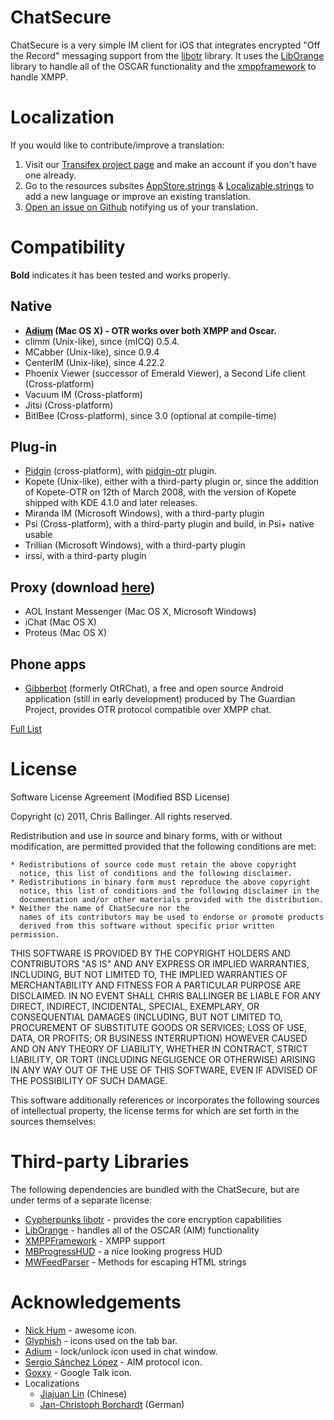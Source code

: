 ChatSecure
=========

ChatSecure is a very simple IM client for iOS that integrates encrypted "Off the Record" messaging support from the [libotr](http://www.cypherpunks.ca/otr/) library. It uses the [LibOrange](https://github.com/unixpickle/LibOrange) library to handle all of the OSCAR functionality and the [xmppframework](http://code.google.com/p/xmppframework/) to handle XMPP.

Localization
=========

If you would like to contribute/improve a translation:

 1. Visit our [Transifex project page](https://www.transifex.net/projects/p/chatsecure/) and make an account if you don't have one already.
 2. Go to the resources subsites [AppStore.strings](https://www.transifex.net/projects/p/chatsecure/resource/appstorestrings/) & [Localizable.strings](https://www.transifex.net/projects/p/chatsecure/resource/strings/) to add a new language or improve an existing translation. 
 3. [Open an issue on Github](https://github.com/chrisballinger/Off-the-Record-iOS/issues) notifying us of your translation.
 
 
Compatibility
=========

**Bold** indicates it has been tested and works properly.

Native
------
* **[Adium](http://adium.im/) (Mac OS X) - OTR works over both XMPP and Oscar.**
* climm (Unix-like), since (mICQ) 0.5.4.
* MCabber (Unix-like), since 0.9.4
* CenterIM (Unix-like), since 4.22.2
* Phoenix Viewer (successor of Emerald Viewer), a Second Life client (Cross-platform)
* Vacuum IM (Cross-platform)
* Jitsi (Cross-platform)
* BitlBee (Cross-platform), since 3.0 (optional at compile-time)

Plug-in
------
* [Pidgin](http://pidgin.im/) (cross-platform), with [pidgin-otr](http://www.cypherpunks.ca/otr/index.php#downloads) plugin.
* Kopete (Unix-like), either with a third-party plugin or, since the addition of Kopete-OTR on 12th of March 2008, with the version of Kopete shipped with KDE 4.1.0 and later releases.
* Miranda IM (Microsoft Windows), with a third-party plugin
* Psi (Cross-platform), with a third-party plugin and build, in Psi+ native usable
* Trillian (Microsoft Windows), with a third-party plugin
* irssi, with a third-party plugin

Proxy (download [here](http://www.cypherpunks.ca/otr/index.php#downloads))
------
* AOL Instant Messenger (Mac OS X, Microsoft Windows)
* iChat (Mac OS X)
* Proteus (Mac OS X)

Phone apps
------
* [Gibberbot](https://guardianproject.info/apps/gibber/) (formerly OtRChat), a free and open source Android application (still in early development) produced by The Guardian Project, provides OTR protocol compatible over XMPP chat.

[Full List](http://en.wikipedia.org/wiki/Off-the-Record_Messaging#Client_support)

License
=========

Software License Agreement (Modified BSD License)

Copyright (c) 2011, Chris Ballinger. All rights reserved.

Redistribution and use in source and binary forms, with or without modification, are permitted provided that the following conditions are met:

    * Redistributions of source code must retain the above copyright
      notice, this list of conditions and the following disclaimer.
    * Redistributions in binary form must reproduce the above copyright
      notice, this list of conditions and the following disclaimer in the
      documentation and/or other materials provided with the distribution.
    * Neither the name of ChatSecure nor the
      names of its contributors may be used to endorse or promote products
      derived from this software without specific prior written permission.

THIS SOFTWARE IS PROVIDED BY THE COPYRIGHT HOLDERS AND CONTRIBUTORS "AS IS" AND
ANY EXPRESS OR IMPLIED WARRANTIES, INCLUDING, BUT NOT LIMITED TO, THE IMPLIED
WARRANTIES OF MERCHANTABILITY AND FITNESS FOR A PARTICULAR PURPOSE ARE
DISCLAIMED. IN NO EVENT SHALL CHRIS BALLINGER BE LIABLE FOR ANY
DIRECT, INDIRECT, INCIDENTAL, SPECIAL, EXEMPLARY, OR CONSEQUENTIAL DAMAGES
(INCLUDING, BUT NOT LIMITED TO, PROCUREMENT OF SUBSTITUTE GOODS OR SERVICES;
LOSS OF USE, DATA, OR PROFITS; OR BUSINESS INTERRUPTION) HOWEVER CAUSED AND
ON ANY THEORY OF LIABILITY, WHETHER IN CONTRACT, STRICT LIABILITY, OR TORT
(INCLUDING NEGLIGENCE OR OTHERWISE) ARISING IN ANY WAY OUT OF THE USE OF THIS
SOFTWARE, EVEN IF ADVISED OF THE POSSIBILITY OF SUCH DAMAGE.

This software additionally references or incorporates the following sources
of intellectual property, the license terms for which are set forth
in the sources themselves:

Third-party Libraries
=========

The following dependencies are bundled with the ChatSecure, but are under
terms of a separate license:

* [Cypherpunks libotr](http://www.cypherpunks.ca/otr/) - provides the core encryption capabilities
* [LibOrange](https://github.com/unixpickle/LibOrange) - handles all of the OSCAR (AIM) functionality
* [XMPPFramework](https://github.com/robbiehanson/XMPPFramework) - XMPP support
* [MBProgressHUD](https://github.com/jdg/MBProgressHUD) - a nice looking progress HUD
* [MWFeedParser](https://github.com/mwaterfall/MWFeedParser) - Methods for escaping HTML strings

Acknowledgements
=========

* [Nick Hum](http://nickhum.com/) - awesome icon.
* [Glyphish](http://glyphish.com/) - icons used on the tab bar.
* [Adium](http://adium.im/) - lock/unlock icon used in chat window.
* [Sergio Sánchez López](http://www.iconfinder.com/icondetails/7043/128/aim_icon) - AIM protocol icon.
* [Goxxy](http://rocketdock.com/addon/icons/3462) - Google Talk icon.
* Localizations
	* [Jiajuan Lin](http://www.personal.psu.edu/jwl5262/blogs/lin_portfolio/) (Chinese)
	* [Jan-Christoph Borchardt](http://jancborchardt.net/) (German)